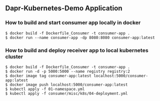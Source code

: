 ## Dapr-Kubernetes-Demo Application

### How to build and start consumer app locally in docker

``` shell
$ docker build -f Dockerfile_Consumer -t consumer-app .
$ docker run --name consumer-app -dp 8080:8080 consumer-app:latest
```

### How to build and deploy receiver app to local kubernetes cluster

``` shell
$ docker build -f Dockerfile_Consumer -t consumer-app .
$ docker run -d -p 5000:5000 --name registry registry:2
$ docker image tag consumer-app:latest localhost:5000/consumer-app:latest
$ docker image push localhost:5000/consumer-app:latest
$ kubectl apply -f 01-namespace.yml
$ kubectl apply -f consumer/misc/k8s/04-deployment.yml
```